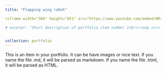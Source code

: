 ```yaml
---
title: "Flapping wing robot"

<iframe width="366" height="651" src="https://www.youtube.com/embed/NRsVKKc83Hs" title="Kestrel test flight ( the better one )" frameborder="0" allow="accelerometer; autoplay; clipboard-write; encrypted-media; gyroscope; picture-in-picture" allowfullscreen></iframe>

# excerpt: "Short description of portfolio item number 1<br/><img src='/images/500x300.png'>"


collection: portfolio
---
```


This is an item in your portfolio. It can be have images or nice text. If you name the file .md, it will be parsed as markdown. If you name the file .html, it will be parsed as HTML. 
